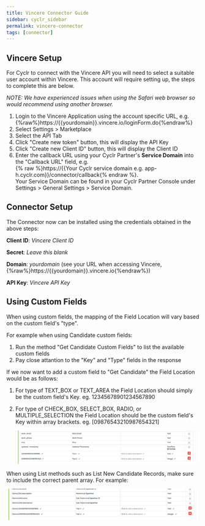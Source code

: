 ```yaml
---
title: Vincere Connector Guide
sidebar: cyclr_sidebar
permalink: vincere-connector
tags: [connector]
---
```


Vincere Setup
---------------

For Cyclr to connect with the Vincere API you will need to select a suitable user account within Vincere. This account will require setting up, the steps to complete this are below.

_NOTE: We have experienced issues when using the Safari web browser so would recommend using another browser._

1. Login to the Vincere Application using the account specific URL, e.g. {%raw%}https://{{yourdomain}}.vincere.io/loginForm.do{%endraw%}
2. Select Settings > Marketplace
3. Select the API Tab
4. Click "Create new token" button, this will display the API Key
5. Click "Create new Client ID" button, this will display the Client ID
6. Enter the callback URL using your Cyclr Partner's **Service Domain** into the "Callback URL" field, e.g. <br /> {% raw %}https://{{Your Cyclr service domain e.g. app-h.cyclr.com}}/connector/callback{% endraw %}. <br /> Your Service Domain can be found in your Cyclr Partner Console under Settings > General Settings > Service Domain.


Connector Setup
---------------

The Connector now can be installed using the credentials obtained in the above steps:

**Client ID**: _Vincere Client ID_

**Secret**: _Leave this blank_

**Domain**:  _yourdomain_ (see your URL when accessing Vincere, {%raw%}https://{{yourdomain}}.vincere.io{%endraw%})

**API Key**: _Vincere API Key_


Using Custom Fields
-------------------

When using custom fields, the mapping of the Field Location will vary based on the custom field's "type".

For example when using Candidate custom fields:

1. Run the method "Get Candidate Custom Fields" to list the available custom fields
2. Pay close attantion to the "Key" and "Type" fields in the response

If we now want to add a custom field to "Get Candidate" the Field Location would be as follows:

1. For type of TEXT_BOX or TEXT_AREA the Field Location should simply be the custom field's Key. eg. 12345678901234567890
2. For type of CHECK_BOX, SELECT_BOX, RADIO, or MULTIPLE_SELECTION the Field Location should be the custom field's Key within array brackets. eg. [09876543210987654321]

   ![custom fields for get methods](./images/vincere_custom_fields_1.png)

When using List methods such as List New Candidate Records, make sure to include the correct parent array. For example:

   ![custom fields for list methods](./images/vincere_custom_fields_2.png)
